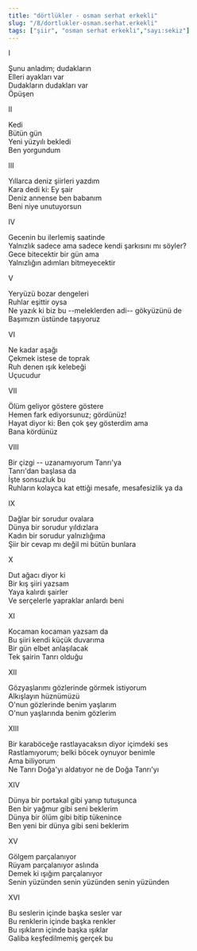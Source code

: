 ```yaml
---
title: "dörtlükler - osman serhat erkekli"
slug: "/8/dortlukler-osman.serhat.erkekli"
tags: ["şiir", "osman serhat erkekli","sayı:sekiz"]
---
```


I

Şunu anladım; dudakların\
Elleri ayakları var\
Dudakların dudakları var\
Öpüşen

II

Kedi\
Bütün gün\
Yeni yüzyılı bekledi\
Ben yorgundum

III

Yıllarca deniz şiirleri yazdım\
Kara dedi ki: Ey şair\
Deniz annense ben babanım\
Beni niye unutuyorsun

IV

Gecenin bu ilerlemiş saatinde\
Yalnızlık sadece ama sadece kendi şarkısını mı söyler?\
Gece bitecektir bir gün ama\
Yalnızlığın adımları bitmeyecektir

V

Yeryüzü bozar dengeleri\
Ruhlar eşittir oysa\
Ne yazık ki biz bu --meleklerden adi-- gökyüzünü de\
Başımızın üstünde taşıyoruz

VI

Ne kadar aşağı\
Çekmek istese de toprak\
Ruh denen ışık kelebeği\
Uçucudur

VII

Ölüm geliyor göstere göstere\
Hemen fark ediyorsunuz; gördünüz!\
Hayat diyor ki: Ben çok şey gösterdim ama\
Bana kördünüz

VIII

Bir çizgi -- uzanamıyorum Tanrı'ya\
Tanrı'dan başlasa da\
İşte sonsuzluk bu\
Ruhların kolayca kat ettiği mesafe, mesafesizlik ya da

IX

Dağlar bir sorudur ovalara\
Dünya bir sorudur yıldızlara\
Kadın bir sorudur yalnızlığıma\
Şiir bir cevap mı değil mi bütün bunlara

X

Dut ağacı diyor ki\
Bir kış şiiri yazsam\
Yaya kalırdı şairler\
Ve serçelerle yapraklar anlardı beni

XI

Kocaman kocaman yazsam da\
Bu şiiri kendi küçük duvarıma\
Bir gün elbet anlaşılacak\
Tek şairin Tanrı olduğu

XII

Gözyaşlarımı gözlerinde görmek istiyorum\
Alkışlayın hüznümüzü\
O'nun gözlerinde benim yaşlarım\
O'nun yaşlarında benim gözlerim

XIII

Bir karaböceğe rastlayacaksın diyor içimdeki ses\
Rastlamıyorum; belki böcek oynuyor benimle\
Ama biliyorum\
Ne Tanrı Doğa'yı aldatıyor ne de Doğa Tanrı'yı

XIV

Dünya bir portakal gibi yanıp tutuşunca\
Ben bir yağmur gibi seni beklerim\
Dünya bir ölüm gibi bitip tükenince\
Ben yeni bir dünya gibi seni beklerim

XV

Gölgem parçalanıyor\
Rüyam parçalanıyor aslında\
Demek ki ışığım parçalanıyor\
Senin yüzünden senin yüzünden senin yüzünden

XVI

Bu seslerin içinde başka sesler var\
Bu renklerin içinde başka renkler\
Bu ışıkların içinde başka ışıklar\
Galiba keşfedilmemiş gerçek bu
